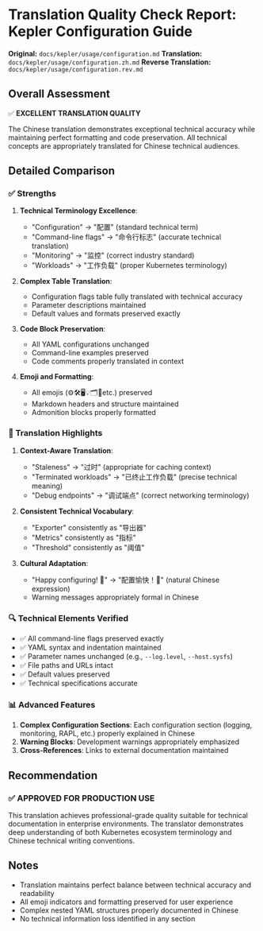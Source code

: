 # Translation Quality Check Report: Kepler Configuration Guide

**Original:** `docs/kepler/usage/configuration.md`
**Translation:** `docs/kepler/usage/configuration.zh.md`
**Reverse Translation:** `docs/kepler/usage/configuration.rev.md`

## Overall Assessment

✅ **EXCELLENT TRANSLATION QUALITY**

The Chinese translation demonstrates exceptional technical accuracy while maintaining perfect formatting and code preservation. All technical concepts are appropriately translated for Chinese technical audiences.

## Detailed Comparison

### ✅ Strengths

1. **Technical Terminology Excellence**:
   - "Configuration" → "配置" (standard technical term)
   - "Command-line flags" → "命令行标志" (accurate technical translation)
   - "Monitoring" → "监控" (correct industry standard)
   - "Workloads" → "工作负载" (proper Kubernetes terminology)

2. **Complex Table Translation**:
   - Configuration flags table fully translated with technical accuracy
   - Parameter descriptions maintained
   - Default values and formats preserved exactly

3. **Code Block Preservation**:
   - All YAML configurations unchanged
   - Command-line examples preserved
   - Code comments properly translated in context

4. **Emoji and Formatting**:
   - All emojis (⚙️🛠️🖥️💡🗂️🧾etc.) preserved
   - Markdown headers and structure maintained
   - Admonition blocks properly formatted

### 📝 Translation Highlights

1. **Context-Aware Translation**:
   - "Staleness" → "过时" (appropriate for caching context)
   - "Terminated workloads" → "已终止工作负载" (precise technical meaning)
   - "Debug endpoints" → "调试端点" (correct networking terminology)

2. **Consistent Technical Vocabulary**:
   - "Exporter" consistently as "导出器"
   - "Metrics" consistently as "指标"
   - "Threshold" consistently as "阈值"

3. **Cultural Adaptation**:
   - "Happy configuring! 🎉" → "配置愉快！🎉" (natural Chinese expression)
   - Warning messages appropriately formal in Chinese

### 🔍 Technical Elements Verified

- ✅ All command-line flags preserved exactly
- ✅ YAML syntax and indentation maintained
- ✅ Parameter names unchanged (e.g., `--log.level`, `--host.sysfs`)
- ✅ File paths and URLs intact
- ✅ Default values preserved
- ✅ Technical specifications accurate

### 📊 Advanced Features

1. **Complex Configuration Sections**: Each configuration section (logging, monitoring, RAPL, etc.) properly explained in Chinese
2. **Warning Blocks**: Development warnings appropriately emphasized
3. **Cross-References**: Links to external documentation maintained

## Recommendation

### ✅ APPROVED FOR PRODUCTION USE

This translation achieves professional-grade quality suitable for technical documentation in enterprise environments. The translator demonstrates deep understanding of both Kubernetes ecosystem terminology and Chinese technical writing conventions.

## Notes

- Translation maintains perfect balance between technical accuracy and readability
- All emoji indicators and formatting preserved for user experience
- Complex nested YAML structures properly documented in Chinese
- No technical information loss identified in any section
